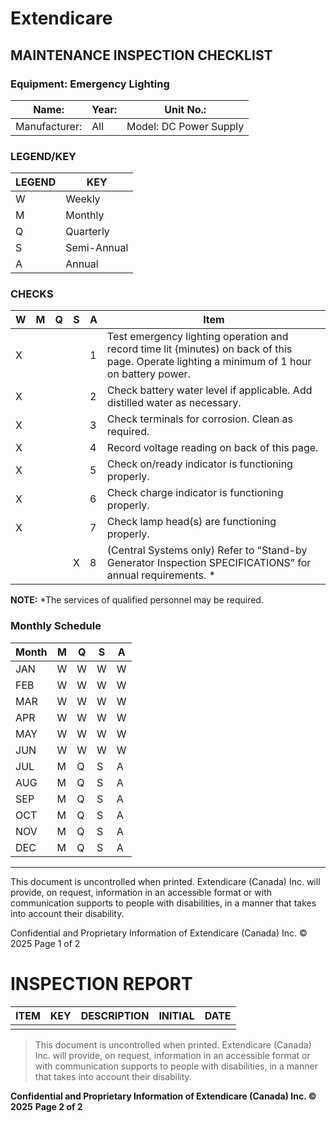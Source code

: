 # Extendicare
## MAINTENANCE INSPECTION CHECKLIST
### Equipment: Emergency Lighting

| Name: | Year: | Unit No.: |
|-------|-------|------------|
| Manufacturer: | All | Model: DC Power Supply |

### LEGEND/KEY
| LEGEND | KEY |
|--------|-----|
| W      | Weekly |
| M      | Monthly |
| Q      | Quarterly |
| S      | Semi-Annual |
| A      | Annual |

### CHECKS

| W | M | Q | S | A | Item |
|---|---|---|---|---|------|
| X |   |   |   | 1 | Test emergency lighting operation and record time lit (minutes) on back of this page. Operate lighting a minimum of 1 hour on battery power. |
| X |   |   |   | 2 | Check battery water level if applicable. Add distilled water as necessary. |
| X |   |   |   | 3 | Check terminals for corrosion. Clean as required. |
| X |   |   |   | 4 | Record voltage reading on back of this page. |
| X |   |   |   | 5 | Check on/ready indicator is functioning properly. |
| X |   |   |   | 6 | Check charge indicator is functioning properly. |
| X |   |   |   | 7 | Check lamp head(s) are functioning properly. |
|   |   |   | X | 8 | (Central Systems only) Refer to “Stand-by Generator Inspection SPECIFICATIONS” for annual requirements. * |

**NOTE:**
*The services of qualified personnel may be required.

### Monthly Schedule
| Month | M | Q | S | A |
|-------|---|---|---|---|
| JAN   | W | W | W | W |
| FEB   | W | W | W | W |
| MAR   | W | W | W | W |
| APR   | W | W | W | W |
| MAY   | W | W | W | W |
| JUN   | W | W | W | W |
| JUL   | M | Q | S | A |
| AUG   | M | Q | S | A |
| SEP   | M | Q | S | A |
| OCT   | M | Q | S | A |
| NOV   | M | Q | S | A |
| DEC   | M | Q | S | A |

----

This document is uncontrolled when printed. Extendicare (Canada) Inc. will provide, on request, information in an accessible format or with communication supports to people with disabilities, in a manner that takes into account their disability.

Confidential and Proprietary Information of Extendicare (Canada) Inc. © 2025  Page 1 of 2

# INSPECTION REPORT

| ITEM | KEY | DESCRIPTION | INITIAL | DATE |
|------|-----|-------------|---------|------|
|      |     |             |         |      |

> This document is uncontrolled when printed. Extendicare (Canada) Inc. will provide, on request, information in an accessible format or with communication supports to people with disabilities, in a manner that takes into account their disability.

**Confidential and Proprietary Information of Extendicare (Canada) Inc. © 2025**
**Page 2 of 2**